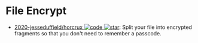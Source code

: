 # File Encrypt

- [2020-jesseduffield/horcrux ![code](https://ng-tech.icu/assets/code.svg) ![star](https://img.shields.io/github/stars/jesseduffield/horcrux)](https://github.com/jesseduffield/horcrux): Split your file into encrypted fragments so that you don't need to remember a passcode.
